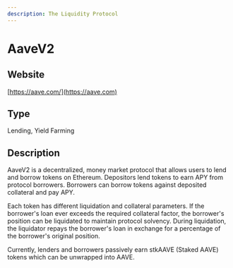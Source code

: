 ```yaml
---
description: The Liquidity Protocol
---
```


# AaveV2

## Website

[https://aave.com/](https://aave.com)

## Type

Lending, Yield Farming

## Description

AaveV2 is a decentralized, money market protocol that allows users to lend and borrow tokens on Ethereum. Depositors lend tokens to earn APY from protocol borrowers. Borrowers can borrow tokens against deposited collateral and pay APY.

Each token has different liquidation and collateral parameters. If the borrower's loan ever exceeds the required collateral factor, the borrower's position can be liquidated to maintain protocol solvency. During liquidation, the liquidator repays the borrower's loan in exchange for a percentage of the borrower's original position.

Currently, lenders and borrowers passively earn stkAAVE (Staked AAVE) tokens which can be unwrapped into AAVE.
